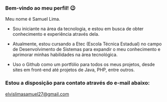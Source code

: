 ### Bem-vindo ao meu perfil! 😉

Meu nome é Samuel Lima.

- Sou iniciante na área da tecnologia, e estou em busca de obter conhecimento e experiência através dela.

- Atualmente, estou cursando a Etec (Escola Técnica Estadual) no campo de Desenvolvimento de Sistemas para expandir o meu conhecimento e aprimorar minhas habilidades na área tecnológica. 

- Uso o Github como um portfólio para todos os meus projetos, desde sites em front-end até projetos de Java, PHP, entre outros.

### Estou a disposição para contato através do e-mail abaixo:

elvislimasamuel27@gmail.com
